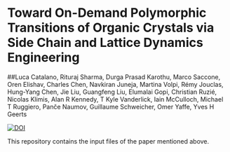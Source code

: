 # Toward On-Demand Polymorphic Transitions of Organic Crystals via Side Chain and Lattice Dynamics Engineering
##Luca Catalano, Rituraj Sharma, Durga Prasad Karothu, Marco Saccone, Oren Elishav, Charles Chen, Navkiran Juneja, Martina Volpi, Rémy Jouclas, Hung-Yang Chen, Jie Liu, Guangfeng Liu, Elumalai Gopi, Christian Ruzié, Nicolas Klimis, Alan R Kennedy, T Kyle Vanderlick, Iain McCulloch, Michael T Ruggiero, Panče Naumov, Guillaume Schweicher, Omer Yaffe, Yves H Geerts

[![DOI](http://img.shields.io/badge/DOI-10.1021%2Facs.jpclett.2c03491-blue)]([https://pubs.acs.org/doi/10.1021/acs.jpclett.2c03491](https://pubs.acs.org/doi/full/10.1021/jacs.4c11289))

This repository contains the input files of the paper mentioned above.
